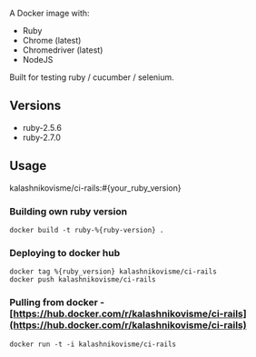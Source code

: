 A Docker image with:

* Ruby
* Chrome (latest)
* Chromedriver (latest)
* NodeJS

Built for testing ruby / cucumber / selenium.

## Versions

* ruby-2.5.6
* ruby-2.7.0

## Usage

kalashnikovisme/ci-rails:#{your_ruby_version}

### Building own ruby version

```
docker build -t ruby-%{ruby-version} .
```

### Deploying to docker hub

```
docker tag %{ruby_version} kalashnikovisme/ci-rails
docker push kalashnikovisme/ci-rails
```


### Pulling from docker  - [https://hub.docker.com/r/kalashnikovisme/ci-rails](https://hub.docker.com/r/kalashnikovisme/ci-rails)
```
docker run -t -i kalashnikovisme/ci-rails
```
